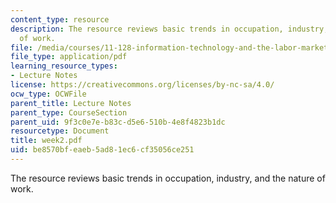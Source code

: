 ```yaml
---
content_type: resource
description: The resource reviews basic trends in occupation, industry, and the nature
  of work.
file: /media/courses/11-128-information-technology-and-the-labor-market-spring-2005/be8570bfeaeb5ad81ec6cf35056ce251_week2.pdf
file_type: application/pdf
learning_resource_types:
- Lecture Notes
license: https://creativecommons.org/licenses/by-nc-sa/4.0/
ocw_type: OCWFile
parent_title: Lecture Notes
parent_type: CourseSection
parent_uid: 9f3c0e7e-b83c-d5e6-510b-4e8f4823b1dc
resourcetype: Document
title: week2.pdf
uid: be8570bf-eaeb-5ad8-1ec6-cf35056ce251
---
```

The resource reviews basic trends in occupation, industry, and the nature of work.